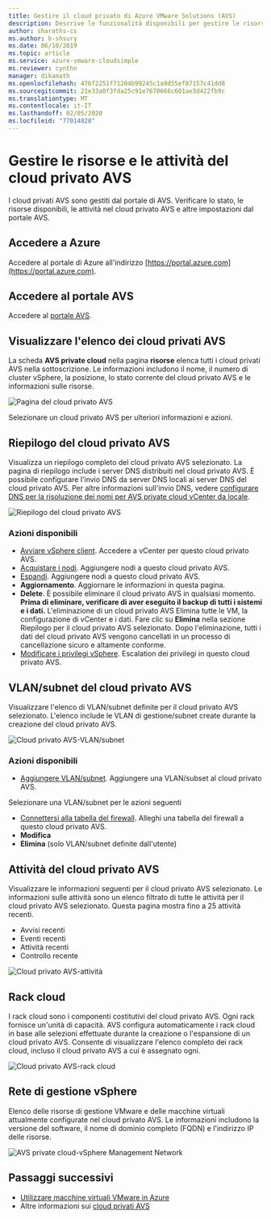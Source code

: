 ```yaml
---
title: Gestire il cloud privato di Azure VMware Solutions (AVS)
description: Descrive le funzionalità disponibili per gestire le risorse e le attività del cloud privato AVS
author: sharaths-cs
ms.author: b-shsury
ms.date: 06/10/2019
ms.topic: article
ms.service: azure-vmware-cloudsimple
ms.reviewer: cynthn
manager: dikamath
ms.openlocfilehash: 47bf2251f71204b99245c1a9d55ef87157c41dd8
ms.sourcegitcommit: 21e33a0f3fda25c91e7670666c601ae3d422fb9c
ms.translationtype: MT
ms.contentlocale: it-IT
ms.lasthandoff: 02/05/2020
ms.locfileid: "77014828"
---
```

# <a name="manage-avs-private-cloud-resources-and-activities"></a>Gestire le risorse e le attività del cloud privato AVS

I cloud privati AVS sono gestiti dal portale di AVS. Verificare lo stato, le risorse disponibili, le attività nel cloud privato AVS e altre impostazioni dal portale AVS.

## <a name="sign-in-to-azure"></a>Accedere a Azure

Accedere al portale di Azure all'indirizzo [https://portal.azure.com](https://portal.azure.com).

## <a name="access-the-avs-portal"></a>Accedere al portale AVS

Accedere al [portale AVS](access-cloudsimple-portal.md).

## <a name="view-the-list-of-avs-private-clouds"></a>Visualizzare l'elenco dei cloud privati AVS

La scheda **AVS private cloud** nella pagina **risorse** elenca tutti i cloud privati AVS nella sottoscrizione. Le informazioni includono il nome, il numero di cluster vSphere, la posizione, lo stato corrente del cloud privato AVS e le informazioni sulle risorse.

![Pagina del cloud privato AVS](media/manage-private-cloud.png)

Selezionare un cloud privato AVS per ulteriori informazioni e azioni.

## <a name="avs-private-cloud-summary"></a>Riepilogo del cloud privato AVS

Visualizza un riepilogo completo del cloud privato AVS selezionato. La pagina di riepilogo include i server DNS distribuiti nel cloud privato AVS. È possibile configurare l'invio DNS da server DNS locali ai server DNS del cloud privato AVS. Per altre informazioni sull'invio DNS, vedere [configurare DNS per la risoluzione dei nomi per AVS private cloud vCenter da locale](https://docs.azure.cloudsimple.com/on-premises-dns-setup/).

![Riepilogo del cloud privato AVS](media/private-cloud-summary.png)

### <a name="available-actions"></a>Azioni disponibili

* [Avviare vSphere client](https://docs.azure.cloudsimple.com/vsphere-access/). Accedere a vCenter per questo cloud privato AVS.
* [Acquistare i nodi](create-nodes.md). Aggiungere nodi a questo cloud privato AVS.
* [Espandi](expand-private-cloud.md). Aggiungere nodi a questo cloud privato AVS.
* **Aggiornamento**. Aggiornare le informazioni in questa pagina.
* **Delete**. È possibile eliminare il cloud privato AVS in qualsiasi momento. **Prima di eliminare, verificare di aver eseguito il backup di tutti i sistemi e i dati.** L'eliminazione di un cloud privato AVS Elimina tutte le VM, la configurazione di vCenter e i dati. Fare clic su **Elimina** nella sezione Riepilogo per il cloud privato AVS selezionato. Dopo l'eliminazione, tutti i dati del cloud privato AVS vengono cancellati in un processo di cancellazione sicuro e altamente conforme.
* [Modificare i privilegi vSphere](escalate-private-cloud-privileges.md). Escalation dei privilegi in questo cloud privato AVS.

## <a name="avs-private-cloud-vlanssubnets"></a>VLAN/subnet del cloud privato AVS

Visualizzare l'elenco di VLAN/subnet definite per il cloud privato AVS selezionato. L'elenco include le VLAN di gestione/subnet create durante la creazione del cloud privato AVS.

![Cloud privato AVS-VLAN/subnet](media/private-cloud-vlans-subnets.png) 

### <a name="available-actions"></a>Azioni disponibili

* [Aggiungere VLAN/subnet](https://docs.azure.cloudsimple.com/create-vlan-subnet/). Aggiungere una VLAN/subset al cloud privato AVS.

Selezionare una VLAN/subnet per le azioni seguenti
* [Connettersi alla tabella del firewall](https://docs.azure.cloudsimple.com/firewall/). Alleghi una tabella del firewall a questo cloud privato AVS.
* **Modifica**
* **Elimina** (solo VLAN/subnet definite dall'utente)

## <a name="avs-private-cloud-activity"></a>Attività del cloud privato AVS

Visualizzare le informazioni seguenti per il cloud privato AVS selezionato. Le informazioni sulle attività sono un elenco filtrato di tutte le attività per il cloud privato AVS selezionato. Questa pagina mostra fino a 25 attività recenti.

* Avvisi recenti
* Eventi recenti
* Attività recenti
* Controllo recente

![Cloud privato AVS-attività](media/private-cloud-activity.png)

## <a name="cloud-racks"></a>Rack cloud

I rack cloud sono i componenti costitutivi del cloud privato AVS. Ogni rack fornisce un'unità di capacità. AVS configura automaticamente i rack cloud in base alle selezioni effettuate durante la creazione o l'espansione di un cloud privato AVS. Consente di visualizzare l'elenco completo dei rack cloud, incluso il cloud privato AVS a cui è assegnato ogni.

![Cloud privato AVS-rack cloud](media/private-cloud-cloudracks.png)

## <a name="vsphere-management-network"></a>Rete di gestione vSphere

Elenco delle risorse di gestione VMware e delle macchine virtuali attualmente configurate nel cloud privato AVS. Le informazioni includono la versione del software, il nome di dominio completo (FQDN) e l'indirizzo IP delle risorse.

![AVS private cloud-vSphere Management Network](media/private-cloud-vsphere-management-network.png)

## <a name="next-steps"></a>Passaggi successivi

* [Utilizzare macchine virtuali VMware in Azure](quickstart-create-vmware-virtual-machine.md)
* Altre informazioni sui [cloud privati AVS](cloudsimple-private-cloud.md)